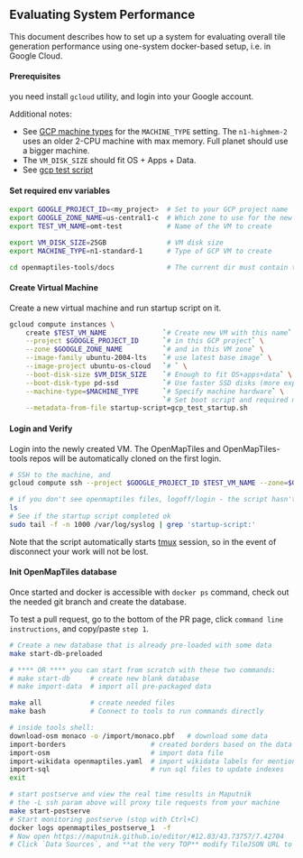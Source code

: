 ## Evaluating System Performance
This document describes how to set up a system for evaluating overall tile generation performance using one-system docker-based setup, i.e. in Google Cloud.

#### Prerequisites
you need install `gcloud` utility, and login into your Google account.

Additional notes:
* See [GCP machine types](https://cloud.google.com/compute/docs/machine-types) for the `MACHINE_TYPE` setting. The `n1-highmem-2` uses an older 2-CPU machine with max memory. Full planet should use a bigger machine.
* The `VM_DISK_SIZE` should fit OS + Apps + Data.
* See [gcp test script](gcp_test_startup.sh)

#### Set required env variables

```bash
export GOOGLE_PROJECT_ID=<my_project>  # Set to your GCP project name
export GOOGLE_ZONE_NAME=us-central1-c  # Which zone to use for the new VM
export TEST_VM_NAME=omt-test           # Name of the VM to create

export VM_DISK_SIZE=25GB               # VM disk size
export MACHINE_TYPE=n1-standard-1      # Type of GCP VM to create

cd openmaptiles-tools/docs             # The current dir must contain the startup script
```

#### Create Virtual Machine
Create a new virtual machine and run startup script on it.
```bash
gcloud compute instances \
    create $TEST_VM_NAME              `# Create new VM with this name` \
    --project $GOOGLE_PROJECT_ID      `# in this GCP project` \
    --zone $GOOGLE_ZONE_NAME          `# and in this VM zone` \
    --image-family ubuntu-2004-lts    `# use latest base image` \
    --image-project ubuntu-os-cloud   `# ` \
    --boot-disk-size $VM_DISK_SIZE    `# Enough to fit OS+apps+data` \
    --boot-disk-type pd-ssd           `# Use faster SSD disks (more expensive)` \
    --machine-type=$MACHINE_TYPE      `# Specify machine hardware` \
                                      `# Set boot script and required metadata` \
    --metadata-from-file startup-script=gcp_test_startup.sh
```

#### Login and Verify
Login into the newly created VM. The OpenMapTiles and OpenMapTiles-tools repos will be automatically cloned on the first login.

```bash
# SSH to the machine, and 
gcloud compute ssh --project $GOOGLE_PROJECT_ID $TEST_VM_NAME --zone=$GOOGLE_ZONE_NAME -- -L 8090:localhost:8090

# if you don't see openmaptiles files, logoff/login - the script hasn't finished yet
ls
# See if the startup script completed ok
sudo tail -f -n 1000 /var/log/syslog | grep 'startup-script:'
```

Note that the script automatically starts [tmux](https://github.com/tmux/tmux/wiki/Getting-Started) session, so in the event of disconnect your work will not be lost. 

#### Init OpenMapTiles database
Once started and docker is accessible with `docker ps` command, check out the needed git branch and create the database.

To test a pull request, go to the bottom of the PR page, click `command line instructions`, and copy/paste `step 1`.

```bash
# Create a new database that is already pre-loaded with some data
make start-db-preloaded

# **** OR **** you can start from scratch with these two commands:
# make start-db     # create new blank database
# make import-data  # import all pre-packaged data

make all            # create needed files
make bash           # Connect to tools to run commands directly

# inside tools shell:
download-osm monaco -o /import/monaco.pbf   # download some data
import-borders                     # created borders based on the data file
import-osm                         # import data file
import-wikidata openmaptiles.yaml  # import wikidata labels for mentioned data
import-sql                         # run sql files to update indexes
exit

# start postserve and view the real time results in Maputnik
# the -L ssh param above will proxy tile requests from your machine
make start-postserve
# Start monitoring postserve (stop with Ctrl+C)
docker logs openmaptiles_postserve_1  -f
# Now open https://maputnik.github.io/editor/#12.83/43.73757/7.42704
# Click `Data Sources`, and **at the very TOP** modify TileJSON URL to `http://localhost:8090`, and click the `X` in the upper right corner.
```
